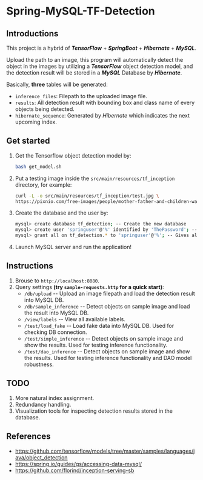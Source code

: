 # Spring-MySQL-TF-Detection

## Introductions
This project is a hybrid of ***TensorFlow*** + ***SpringBoot*** + ***Hibernate*** + ***MySQL***. 

Upload the path to an image, this program will automatically detect the object in the images by utilizing a ***TensorFlow*** object detection model, and the detection result will be stored in a ***MySQL*** Database by ***Hibernate***. 

Basically, **three** tables will be generated: 
  * `inference_files`: Filepath to the uploaded image file. 
  * `results`: All detection result with bounding box and class name of every objects being detected. 
  * `hibernate_sequence`: Generated by *Hibernate* which indicates the next upcoming index. 

## Get started
1. Get the Tensorflow object detection model by: 
    ```bash
    bash get_model.sh
    ```
2. Put a testing image inside the `src/main/resources/tf_inception` directory, for example:
   ```bash
   curl -L -o src/main/resources/tf_inception/test.jpg \
   https://pixnio.com/free-images/people/mother-father-and-children-washing-dog-labrador-retriever-outside-in-the-fresh-air-725x483.jpg
   ```
3. Create the database and the user by:

   ```bash
   mysql> create database tf_detection; -- Create the new database
   mysql> create user 'springuser'@'%' identified by 'ThePassword'; -- Creates the user
   mysql> grant all on tf_detection.* to 'springuser'@'%'; -- Gives all the privileges to the new user on the newly created database 
   ```
4. Launch MySQL server and run the application!

## Instructions
1. Brouse to `http://localhost:8080`. 
2. Query settings **(try `sample-requests.http` for a quick start)**: 
   * `/db/upload` -- Upload an image filepath and load the detection result into MySQL DB. 
   * `/db/sample_inference` -- Detect objects on sample image and load the result into MySQL DB. 
   * `/view/labels` -- View all available labels. 
   * `/test/load_fake` -- Load fake data into MySQL DB. Used for checking DB connection. 
   * `/test/simple_inference` -- Detect objects on sample image and show the results. Used for testing inference functionality. 
   * `/test/dao_inference` -- Detect objects on sample image and show the results. Used for testing inference functionality and DAO model robustness. 

## TODO
  1. More natural index assignment. 
  2. Redundancy handling. 
  3. Visualization tools for inspecting detection results stored in the database. 

## References
* https://github.com/tensorflow/models/tree/master/samples/languages/java/object_detection
* https://spring.io/guides/gs/accessing-data-mysql/
* https://github.com/florind/inception-serving-sb